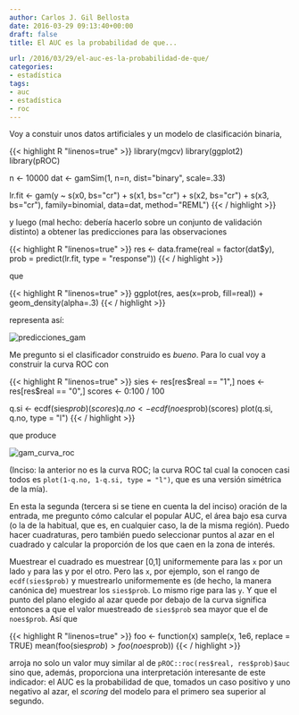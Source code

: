 ```yaml
---
author: Carlos J. Gil Bellosta
date: 2016-03-29 09:13:40+00:00
draft: false
title: El AUC es la probabilidad de que...

url: /2016/03/29/el-auc-es-la-probabilidad-de-que/
categories:
- estadística
tags:
- auc
- estadística
- roc
---
```


Voy a constuir unos datos artificiales y un modelo de clasificación binaria,

{{< highlight R "linenos=true" >}}
library(mgcv)
library(ggplot2)
library(pROC)

n <- 10000
dat <- gamSim(1, n=n, dist="binary", scale=.33)

lr.fit <- gam(y ~ s(x0, bs="cr") +
    s(x1, bs="cr") + s(x2, bs="cr") +
    s(x3, bs="cr"),
    family=binomial, data=dat,
    method="REML")
{{< / highlight >}}


y luego (mal hecho: debería hacerlo sobre un conjunto de validación distinto) a obtener las predicciones para las observaciones


{{< highlight R "linenos=true" >}}
res <- data.frame(real = factor(dat$y),
    prob = predict(lr.fit, type = "response"))
{{< / highlight >}}


que


{{< highlight R "linenos=true" >}}
ggplot(res, aes(x=prob, fill=real)) +
    geom_density(alpha=.3)
{{< / highlight >}}


representa así:

![predicciones_gam](/wp-uploads/2016/03/predicciones_gam.png#center)


Me pregunto si el clasificador construido es _bueno_. Para lo cual voy a construir la curva ROC con


{{< highlight R "linenos=true" >}}
sies <- res[res$real == "1",]
noes <- res[res$real == "0",]
scores <- 0:100 / 100

q.si <- ecdf(sies$prob)(scores)
q.no <- ecdf(noes$prob)(scores)
plot(q.si, q.no, type = "l")
{{< / highlight >}}

que produce

![gam_curva_roc](/wp-uploads/2016/03/gam_curva_roc.png#center)

(Inciso: la anterior no es la curva ROC; la curva ROC tal cual la conocen casi todos es `plot(1-q.no, 1-q.si, type = "l")`, que es una versión simétrica de la mía).

En esta la segunda (tercera si se tiene en cuenta la del inciso) oración de la entrada, me pregunto cómo calcular el popular AUC, el área bajo esa curva (o la de la habitual, que es, en cualquier caso, la de la misma región). Puedo hacer cuadraturas, pero también puedo seleccionar puntos al azar en el cuadrado y calcular la proporción de los que caen en la zona de interés.

Muestrear el cuadrado es muestrear [0,1] uniformemente para las `x` por un lado `y` para las y por el otro. Pero las `x`, por ejemplo, son el rango de `ecdf(sies$prob)` y muestrearlo uniformemente es (de hecho, la manera canónica de) muestrear los `sies$prob`. Lo mismo rige para las `y`. Y que el punto del plano elegido al azar quede por debajo de la curva significa entonces a que el valor muestreado de `sies$prob` sea mayor que el de `noes$prob`. Así que

{{< highlight R "linenos=true" >}}
foo <- function(x) sample(x, 1e6, replace = TRUE)
mean(foo(sies$prob) > foo(noes$prob))
{{< / highlight >}}

arroja no solo un valor muy similar al de `pROC::roc(res$real, res$prob)$auc` sino que, además, proporciona una interpretación interesante de este indicador: el AUC es la probabilidad de que, tomados un caso positivo y uno negativo al azar, el _scoring_ del modelo para el primero sea superior al segundo.






